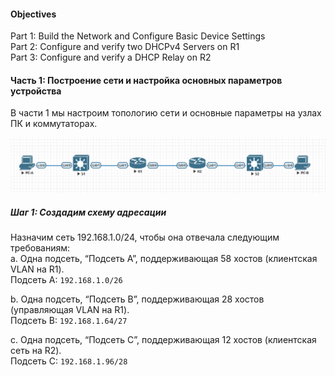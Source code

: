 #### Objectives
Part 1: Build the Network and Configure Basic Device Settings  
Part 2: Configure and verify two DHCPv4 Servers on R1  
Part 3: Configure and verify a DHCP Relay on R2  

#### Часть 1:  Построение сети и настройка основных параметров устройства
В части 1 мы настроим топологию сети и основные параметры на узлах ПК и коммутаторах.

![Alt text](https://github.com/bislogin/otus/blob/main/labs/lab02/topology1.png)  

##### Шаг 1: Создадим схему адресации  

Назначим сеть 192.168.1.0/24, чтобы она отвечала следующим требованиям:  
a. Одна подсеть, “Подсеть A”, поддерживающая 58 хостов (клиентская VLAN на R1).  
Подсеть A:
`192.168.1.0/26`

b. Одна подсеть, “Подсеть B”, поддерживающая 28 хостов (управляющая VLAN на R1).   
Подсеть B:
`192.168.1.64/27`

c. Одна подсеть, “Подсеть C”, поддерживающая 12 хостов (клиентская сеть на R2).  
Подсеть C: 
`192.168.1.96/28`

